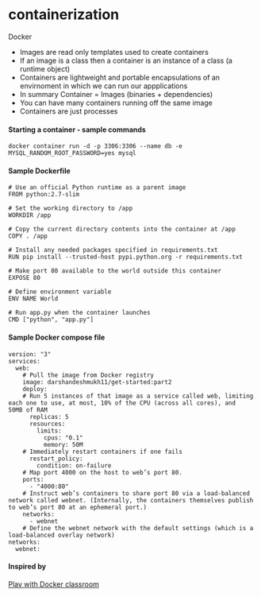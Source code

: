 # containerization
Docker
- Images are read only templates used to create containers
- If an image is a class then a container is an instance of a class (a runtime object)
- Containers are lightweight and portable encapsulations of an envirnoment in which we can run our appplications
- In summary Container = Images (binaries + dependencies)
- You can have many containers running off the same image
- Containers are just processes

#### Starting a container - sample commands
`docker container run -d -p 3306:3306 --name db -e MYSQL_RANDOM_ROOT_PASSWORD=yes mysql`

#### Sample Dockerfile
```
# Use an official Python runtime as a parent image
FROM python:2.7-slim

# Set the working directory to /app
WORKDIR /app

# Copy the current directory contents into the container at /app
COPY . /app

# Install any needed packages specified in requirements.txt
RUN pip install --trusted-host pypi.python.org -r requirements.txt

# Make port 80 available to the world outside this container
EXPOSE 80

# Define environment variable
ENV NAME World

# Run app.py when the container launches
CMD ["python", "app.py"]
```


#### Sample Docker compose file
```
version: "3"
services:
  web:
    # Pull the image from Docker registry
    image: darshandeshmukh11/get-started:part2
    deploy:
    # Run 5 instances of that image as a service called web, limiting each one to use, at most, 10% of the CPU (across all cores), and                50MB of RAM
      replicas: 5
      resources:
        limits:
          cpus: "0.1"
          memory: 50M
    # Immediately restart containers if one fails      
      restart_policy:
        condition: on-failure
    # Map port 4000 on the host to web’s port 80.    
    ports:
      - "4000:80"
    # Instruct web’s containers to share port 80 via a load-balanced network called webnet. (Internally, the containers themselves publish to web’s port 80 at an ephemeral port.)  
    networks:
      - webnet
    # Define the webnet network with the default settings (which is a load-balanced overlay network)  
networks:
  webnet:
```







#### Inspired by
[Play with Docker classroom](https://training.play-with-docker.com/ops-stage1/)
